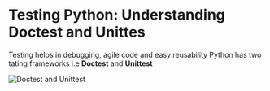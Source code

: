 # Testing Python: Understanding Doctest and Unittes
Testing helps in debugging, agile code and easy reusability 
Python has two tating frameworks i.e **Doctest** and **Unittest**

![Doctest and Unittest](https://www.google.com/imgres?imgurl=https%3A%2F%2Fcamo.githubusercontent.com%2Fb38b75eb87e0170e4a72323babb2ec8c00a467c6509d862b39b7497af9d3f57a%2F68747470733a2f2f692e696d6775722e636f6d2f7530745959784d2e706e67&imgrefurl=https%3A%2F%2Fzzun.app%2Frepo%2FErotemic-xdoctest-python-testing-codebases-and-generating-test-data&tbnid=AFKT6aTE95LB7M&vet=12ahUKEwjuuIrDk435AhUCxIUKHczhBUgQMygUegUIARDmAQ..i&docid=CJJAQcpuPBW_qM&w=483&h=128&itg=1&q=doctest&ved=2ahUKEwjuuIrDk435AhUCxIUKHczhBUgQMygUegUIARDmAQ)

